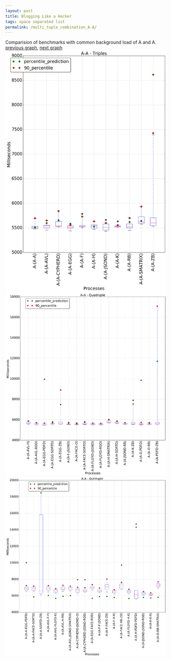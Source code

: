 ```yaml
---
layout: post
title: Blogging Like a Hacker
tags: space separated list
permalink: /multi_tuple_combination_A-A/
---
```


Comparision of benchmarks with common background load of A and A.
[previous graph](../multi_tuple_combination_A-AVL/), [next graph](../multi_tuple_combination_A-CYPHERD/)
![graph figure](./images/triple/A/A-A_box.png)![graph figure](./images/quadruple/A/A-A_box.png)![graph figure](./images/quintuple/A/A-A_box.png)